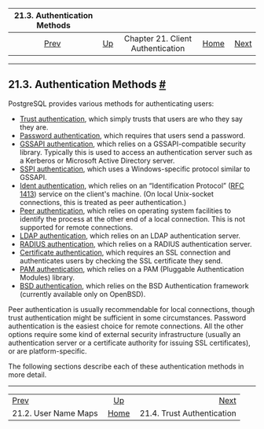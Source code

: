 

|               21.3. Authentication Methods              |                                                                      |                                   |                                                       |                                                       |
| :-----------------------------------------------------: | :------------------------------------------------------------------- | :-------------------------------: | ----------------------------------------------------: | ----------------------------------------------------: |
| [Prev](auth-username-maps.html "21.2. User Name Maps")  | [Up](client-authentication.html "Chapter 21. Client Authentication") | Chapter 21. Client Authentication | [Home](index.html "PostgreSQL 17devel Documentation") |  [Next](auth-trust.html "21.4. Trust Authentication") |

***

## 21.3. Authentication Methods [#](#AUTH-METHODS)

PostgreSQL provides various methods for authenticating users:

* [Trust authentication](auth-trust.html "21.4. Trust Authentication"), which simply trusts that users are who they say they are.
* [Password authentication](auth-password.html "21.5. Password Authentication"), which requires that users send a password.
* [GSSAPI authentication](gssapi-auth.html "21.6. GSSAPI Authentication"), which relies on a GSSAPI-compatible security library. Typically this is used to access an authentication server such as a Kerberos or Microsoft Active Directory server.
* [SSPI authentication](sspi-auth.html "21.7. SSPI Authentication"), which uses a Windows-specific protocol similar to GSSAPI.
* [Ident authentication](auth-ident.html "21.8. Ident Authentication"), which relies on an “Identification Protocol” ([RFC 1413](https://tools.ietf.org/html/rfc1413)) service on the client's machine. (On local Unix-socket connections, this is treated as peer authentication.)
* [Peer authentication](auth-peer.html "21.9. Peer Authentication"), which relies on operating system facilities to identify the process at the other end of a local connection. This is not supported for remote connections.
* [LDAP authentication](auth-ldap.html "21.10. LDAP Authentication"), which relies on an LDAP authentication server.
* [RADIUS authentication](auth-radius.html "21.11. RADIUS Authentication"), which relies on a RADIUS authentication server.
* [Certificate authentication](auth-cert.html "21.12. Certificate Authentication"), which requires an SSL connection and authenticates users by checking the SSL certificate they send.
* [PAM authentication](auth-pam.html "21.13. PAM Authentication"), which relies on a PAM (Pluggable Authentication Modules) library.
* [BSD authentication](auth-bsd.html "21.14. BSD Authentication"), which relies on the BSD Authentication framework (currently available only on OpenBSD).

Peer authentication is usually recommendable for local connections, though trust authentication might be sufficient in some circumstances. Password authentication is the easiest choice for remote connections. All the other options require some kind of external security infrastructure (usually an authentication server or a certificate authority for issuing SSL certificates), or are platform-specific.

The following sections describe each of these authentication methods in more detail.

***

|                                                         |                                                                      |                                                       |
| :------------------------------------------------------ | :------------------------------------------------------------------: | ----------------------------------------------------: |
| [Prev](auth-username-maps.html "21.2. User Name Maps")  | [Up](client-authentication.html "Chapter 21. Client Authentication") |  [Next](auth-trust.html "21.4. Trust Authentication") |
| 21.2. User Name Maps                                    |         [Home](index.html "PostgreSQL 17devel Documentation")        |                            21.4. Trust Authentication |
